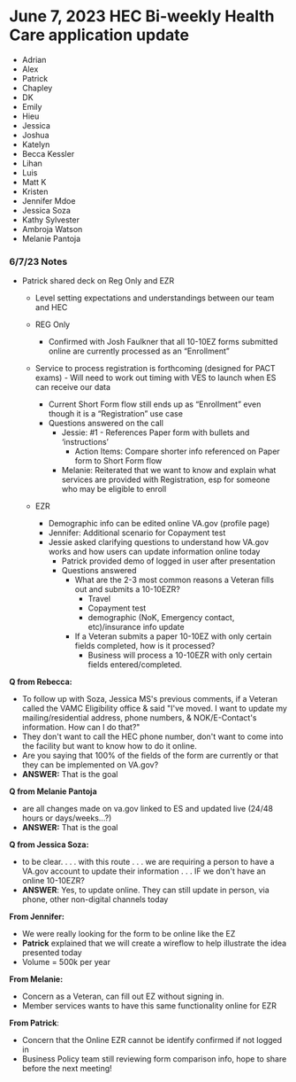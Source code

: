 # June 7, 2023 HEC Bi-weekly Health Care application update

- Adrian
- Alex
- Patrick
- Chapley
- DK
- Emily
- Hieu
- Jessica
- Joshua
- Katelyn
- Becca Kessler
- Lihan
- Luis
- Matt K
- Kristen
- Jennifer Mdoe
- Jessica Soza
- Kathy Sylvester
- Ambroja Watson
- Melanie Pantoja


### 6/7/23 Notes
- Patrick shared deck on Reg Only and EZR
     - Level setting expectations and understandings between our team and HEC
     - REG Only
         - Confirmed with Josh Faulkner that all 10-10EZ forms submitted online are currently processed as an “Enrollment”
	- Service to process registration is forthcoming (designed for PACT exams)
              - Will need to work out timing with VES to launch when ES can receive our data
         - Current Short Form flow still ends up as “Enrollment” even though it is a “Registration” use case
         - Questions answered on the call
              - Jessie: #1 - References Paper form with bullets and ‘instructions’
                  - Action Items: Compare shorter info referenced on Paper form to Short Form flow
              - Melanie: Reiterated that we want to know and explain what services are provided with Registration, esp for someone who may be eligible to enroll

  

  - EZR
    - Demographic info can be edited online VA.gov (profile page)
    - Jennifer: Additional scenario for Copayment test
    - Jessie asked clarifying questions to understand how VA.gov works and how users can update information online today
         - Patrick provided demo of logged in user after presentation
         - Questions answered
              - What are the 2-3 most common reasons a Veteran fills 
out and submits a 10-10EZR?
                   - Travel
                   - Copayment test
                   - demographic (NoK, Emergency contact, etc)/insurance info update
              - If a Veteran submits a paper 10-10EZ with only certain 
fields completed, how is it processed?
                   - Business will process a 10-10EZR with only certain fields entered/completed.

**Q from Rebecca:**
- To follow up with Soza, Jessica MS's previous comments, if a Veteran called the VAMC Eligibility office & said "I've moved. I want to update my mailing/residential address, phone numbers, & NOK/E-Contact's information. How can I do that?" 
- They don't want to call the HEC phone number, don't want to come into the facility but want to know how to do it online.
- Are you saying that 100% of the fields of the form are currently or that they can be implemented on VA.gov?
- **ANSWER:**  That is the goal


**Q from Melanie Pantoja**
- are all changes made on va.gov linked to ES and updated live (24/48 hours or days/weeks...?)
- **ANSWER:**  That is the goal

**Q from Jessica Soza:**
- to be clear. . . . with this route . . .  we are requiring a person to have a VA.gov account to update their information . . . IF we don't have an online 10-10EZR?
- **ANSWER**: Yes, to update online.  They can still update in person, via phone, other non-digital channels today


**From Jennifer:**
- We were really looking for the form to be online like the EZ
- **Patrick** explained that we will create a wireflow to help illustrate the idea presented today
- Volume = 500k per year

**From Melanie:**
- Concern as a Veteran, can fill out EZ without signing in.
- Member services wants to have this same functionality online for EZR

**From Patrick**: 
- Concern that the Online EZR cannot be identify confirmed if not logged in
- Business Policy team still reviewing form comparison info, hope to share before the next meeting!
